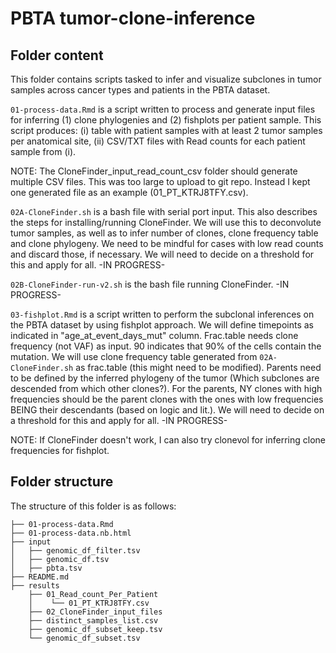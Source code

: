 # PBTA tumor-clone-inference

## Folder content

This folder contains scripts tasked to infer and visualize subclones in tumor samples across cancer types and patients in the PBTA dataset.

`01-process-data.Rmd` is a script written to process and generate input files for inferring (1) clone phylogenies and (2) fishplots per patient sample. This script produces: (i) table with patient samples with at least 2 tumor samples per anatomical site, (ii) CSV/TXT files with Read counts for each patient sample from (i). 

NOTE: The CloneFinder_input_read_count_csv folder should generate multiple CSV files. This was too large to upload to git repo. Instead I kept one generated file as an example (01_PT_KTRJ8TFY.csv).


`02A-CloneFinder.sh` is a bash file with serial port input. This also describes the steps for installing/running CloneFinder. We will use this to deconvolute tumor samples, as well as to infer number of clones, clone frequency table and clone phylogeny. We need to be mindful for cases with low read counts and discard those, if necessary. We will need to decide on a threshold for this and apply for all. -IN PROGRESS-


`02B-CloneFinder-run-v2.sh` is the bash file running CloneFinder. -IN PROGRESS-


`03-fishplot.Rmd` is a script written to perform the subclonal inferences on the PBTA dataset by using fishplot approach. We will define timepoints as indicated in "age_at_event_days_mut" column. Frac.table needs clone frequency (not VAF) as input. 90 indicates that 90% of the cells contain the mutation. We will use clone frequency table generated from `02A-CloneFinder.sh` as frac.table (this might need to be modified). Parents need to be defined by the inferred phylogeny of the tumor (Which subclones are descended from which other clones?). For the parents, NY clones with high frequencies should be the parent clones with the ones with low frequencies BEING their descendants (based on logic and lit.). We will need to decide on a threshold for this and apply for all. -IN PROGRESS-
 

NOTE: If CloneFinder doesn't work, I can also try clonevol for inferring clone frequencies for fishplot.

## Folder structure 

The structure of this folder is as follows:

```
├── 01-process-data.Rmd
├── 01-process-data.nb.html
├── input
│   ├── genomic_df_filter.tsv
│   ├── genomic_df.tsv
│   ├── pbta.tsv
├── README.md
├── results
    ├── 01_Read_count_Per_Patient
    │    └── 01_PT_KTRJ8TFY.csv
    ├── 02_CloneFinder_input_files  
    ├── distinct_samples_list.csv
    ├── genomic_df_subset_keep.tsv
    └── genomic_df_subset.tsv
```